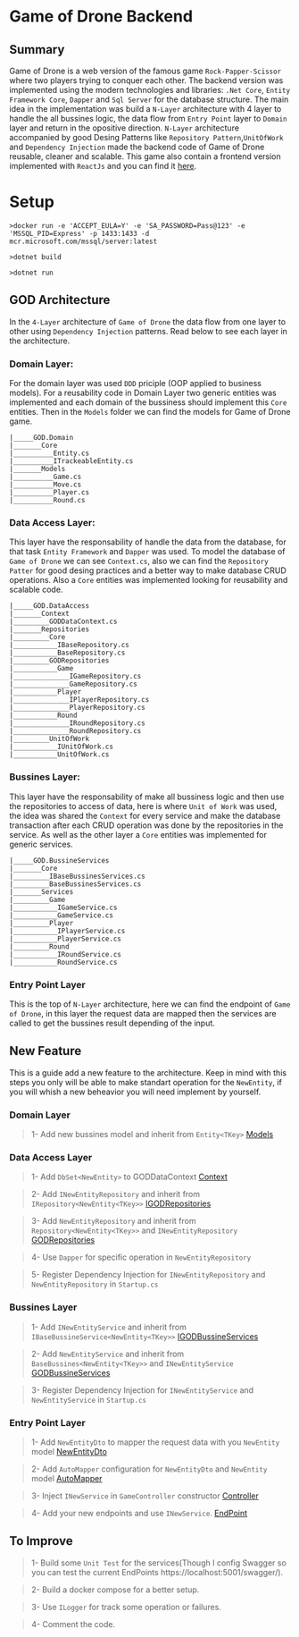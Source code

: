 # Game of Drone Backend

## Summary
Game of Drone is a web version of the famous game `Rock-Papper-Scissor` where two players trying to conquer each other. The backend version was implemented using the modern technologies and libraries: `.Net Core`, `Entity Framework Core`, `Dapper` and `Sql Server` for the database structure. The main idea in the implementation was build a `N-Layer` architecture with 4 layer to handle the all bussines logic, the data flow from `Entry Point` layer to `Domain` layer and return in the opositive direction. `N-Layer` architecture accompanied by good Desing Patterns like `Repository Pattern`,`UnitOfWork` and `Dependency Injection` made the backend code of Game of Drone reusable, cleaner and scalable. This game also contain a frontend version implemented with `ReactJs` and you can find it [here](https://github.com/abelpenton/GOD-frontend.git).


# Setup
```console
>docker run -e 'ACCEPT_EULA=Y' -e 'SA_PASSWORD=Pass@123' -e 'MSSQL_PID=Express' -p 1433:1433 -d mcr.microsoft.com/mssql/server:latest

>dotnet build

>dotnet run

```

## GOD Architecture
In the `4-Layer` architecture of `Game of Drone` the data flow from one layer to other using `Dependency Injection` patterns. Read below to see each layer in the architecture.

### Domain Layer:
For the domain layer was used `DDD` priciple (OOP applied to business models). For a reusability code in Domain Layer two generic entities was implemented and each domain of the bussiness should implement this `Core` entities. Then in the `Models` folder we can find the models for Game of Drone game.

```
|_____GOD.Domain
|_______Core
|__________Entity.cs
|__________ITrackeableEntity.cs
|_______Models
|__________Game.cs
|__________Move.cs
|__________Player.cs
|__________Round.cs
```

### Data Access Layer:
This layer have the responsability of handle the data from the database, for that task `Entity Framework` and `Dapper` was used.
To model the database of `Game of Drone` we can see `Context.cs`, also we can find the `Repository Patter` for good desing practices and a better way to make database CRUD operations. Also a `Core` entities was implemented looking for reusability and scalable code.

```
|_____GOD.DataAccess
|_______Context
|_________GODDataContext.cs
|_______Repositories
|_________Core
|___________IBaseRepository.cs
|___________BaseRepository.cs
|_________GODRepositories
|___________Game
|______________IGameRepository.cs
|______________GameRepository.cs
|___________Player
|______________IPlayerRepository.cs
|______________PlayerRepository.cs
|___________Round
|______________IRoundRepository.cs
|______________RoundRepository.cs
|_________UnitOfWork
|___________IUnitOfWork.cs
|___________UnitOfWork.cs
```

### Bussines Layer:
This layer have the responsability of make all bussiness logic and then use the repositories to access of data, here is where `Unit of Work` was used, the idea was shared the `Context` for every service and make the database transaction after each CRUD operation was done by the repositories in the service. As well as the other layer a `Core` entities was implemented for generic services.

```
|_____GOD.BussineServices
|_______Core
|_________IBaseBussinesServices.cs
|_________BaseBussinesServices.cs
|_______Services
|_________Game
|___________IGameService.cs
|___________GameService.cs
|_________Player
|___________IPlayerService.cs
|___________PlayerService.cs
|_________Round
|___________IRoundService.cs
|___________RoundService.cs
```

### Entry Point Layer
This is the top of `N-Layer` architecture, here we can find the endpoint of `Game of Drone`, in this layer the request data are mapped then the services are called to get the bussines result depending of the input.


## New Feature
This is a guide add a new feature to the architecture. Keep in mind with this steps you only will be able to make standart operation for the `NewEntity`, if you will whish a new beheavior you will need implement by yourself.

### Domain Layer

>1- Add new bussines model and inherit from `Entity<TKey>` [Models](`/src/GOD.Domain/Models/`)

### Data Access Layer

>1- Add `DbSet<NewEntity>` to GODDataContext [Context](`/src/GOD.DataAccess/Context/`)

>2- Add `INewEntityRepository` and inherit from `IRepository<NewEntity<TKey>>` [IGODRepositories](`/src/GOD.DataAccess/Repositories/GODRepositories/`)

>3- Add `NewEntityRepository` and inherit from `Repository<NewEntity<TKey>>` and `INewEntityRepository` [GODRepositories](`/src/GOD.DataAccess/Repositories/GODRepositories/`)

>4- Use `Dapper` for specific operation in `NewEntityRepository`

>5- Register Dependency Injection for `INewEntityRepository` and `NewEntityRepository` in `Startup.cs`

### Bussines Layer

>1- Add `INewEntityService` and inherit from `IBaseBussineService<NewEntity<TKey>>` [IGODBussineServices](`/src/GOD.BussineServices/Services/`)

>2- Add `NewEntityService` and inherit from `BaseBussines<NewEntity<TKey>>` and `INewEntityService` [GODBussineServices](`/src/GOD.BussineServices/Services/`)

>3- Register Dependency Injection for `INewEntityService` and `NewEntityService` in `Startup.cs`

### Entry Point Layer

>1- Add `NewEntityDto` to mapper the request data with you `NewEntity` model [NewEntityDto](`./Models/`)

>2- Add `AutoMapper` configuration for `NewEntityDto` and `NewEntity` model [AutoMapper](`./Models/MapperConfig.cs`)

>3- Inject `INewService` in `GameController` constructor [Controller](`./Controllers/GameController.cs`)

>4- Add your new endpoints and use `INewService`. [EndPoint](`./Controllers/GameController.cs`)


## To Improve
>1- Build some `Unit Test` for the services(Though I config Swagger so you can test the current EndPoints https://localhost:5001/swagger/).

>2- Build a docker compose for a better setup.

>3- Use `ILogger` for track some operation or failures.

>4- Comment the code.